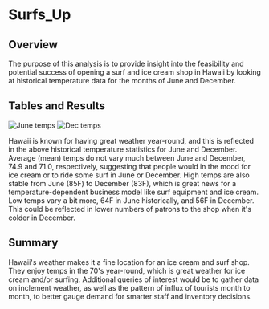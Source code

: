 # Surfs_Up

## Overview

The purpose of this analysis is to provide insight into the feasibility and potential success of opening a surf and ice cream shop in Hawaii by looking at historical temperature data for the months of June and December.

## Tables and Results 
![June temps](https://user-images.githubusercontent.com/86337475/132147616-9c8d4891-6cd8-4e24-8e95-6423c7fce9a0.PNG)
![Dec temps](https://user-images.githubusercontent.com/86337475/132148381-b4ccb27f-f0a8-425b-94cd-aa3a5e019ee9.PNG)

Hawaii is known for having great weather year-round, and this is reflected in the above historical temperature statistics for June and December.  
Average (mean) temps do not vary much between June and December, 74.9 and 71.0, respectively, suggesting that people would in the mood for ice cream or to ride some surf in June or December. 
High temps are also stable from June (85F) to December (83F), which is great news for a temperature-dependent business model like surf equipment and ice cream. 
Low temps vary a bit more, 64F in June historically, and 56F in December. This could be reflected in lower numbers of patrons to the shop when it's colder in December.

## Summary 
Hawaii's weather makes it a fine location for an ice cream and surf shop. They enjoy temps in the 70's year-round, which is great weather for ice cream and/or surfing. Additional queries of interest would be to gather data on inclement weather, as well as the pattern of influx of tourists month to month, to better gauge demand for smarter staff and inventory decisions. 
